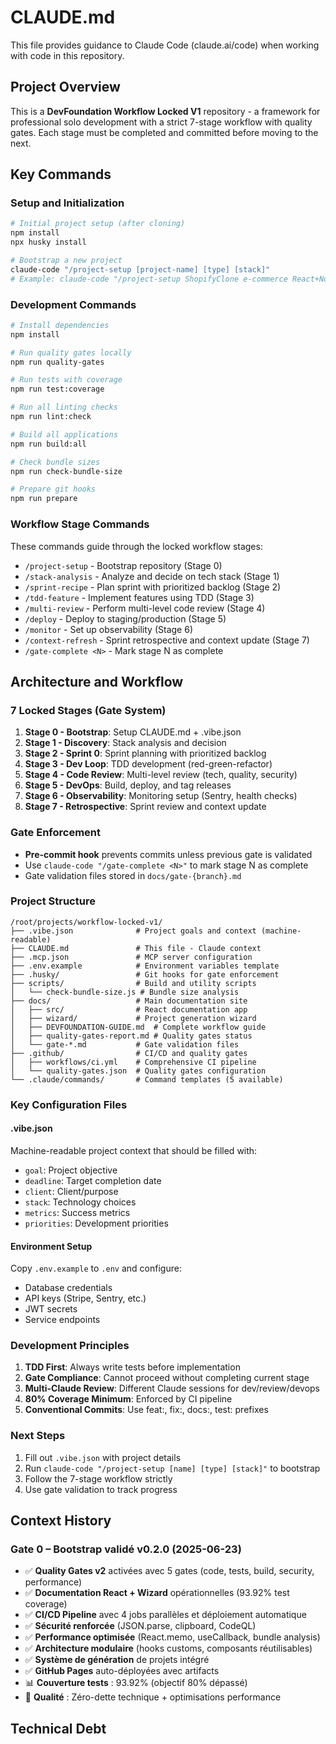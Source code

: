 # CLAUDE.md

This file provides guidance to Claude Code (claude.ai/code) when working with code in this repository.

## Project Overview
This is a **DevFoundation Workflow Locked V1** repository - a framework for professional solo development with a strict 7-stage workflow with quality gates. Each stage must be completed and committed before moving to the next.

## Key Commands

### Setup and Initialization
```bash
# Initial project setup (after cloning)
npm install
npx husky install

# Bootstrap a new project
claude-code "/project-setup [project-name] [type] [stack]"
# Example: claude-code "/project-setup ShopifyClone e-commerce React+Node"
```

### Development Commands
```bash
# Install dependencies
npm install

# Run quality gates locally
npm run quality-gates

# Run tests with coverage
npm run test:coverage

# Run all linting checks
npm run lint:check

# Build all applications
npm run build:all

# Check bundle sizes
npm run check-bundle-size

# Prepare git hooks
npm run prepare
```

### Workflow Stage Commands
These commands guide through the locked workflow stages:
- `/project-setup` - Bootstrap repository (Stage 0)
- `/stack-analysis` - Analyze and decide on tech stack (Stage 1)
- `/sprint-recipe` - Plan sprint with prioritized backlog (Stage 2)
- `/tdd-feature` - Implement features using TDD (Stage 3)
- `/multi-review` - Perform multi-level code review (Stage 4)
- `/deploy` - Deploy to staging/production (Stage 5)
- `/monitor` - Set up observability (Stage 6)
- `/context-refresh` - Sprint retrospective and context update (Stage 7)
- `/gate-complete <N>` - Mark stage N as complete

## Architecture and Workflow

### 7 Locked Stages (Gate System)
1. **Stage 0 - Bootstrap**: Setup CLAUDE.md + .vibe.json
2. **Stage 1 - Discovery**: Stack analysis and decision
3. **Stage 2 - Sprint 0**: Sprint planning with prioritized backlog
4. **Stage 3 - Dev Loop**: TDD development (red-green-refactor)
5. **Stage 4 - Code Review**: Multi-level review (tech, quality, security)
6. **Stage 5 - DevOps**: Build, deploy, and tag releases
7. **Stage 6 - Observability**: Monitoring setup (Sentry, health checks)
8. **Stage 7 - Retrospective**: Sprint review and context update

### Gate Enforcement
- **Pre-commit hook** prevents commits unless previous gate is validated
- Use `claude-code "/gate-complete <N>"` to mark stage N as complete
- Gate validation files stored in `docs/gate-{branch}.md`

### Project Structure
```
/root/projects/workflow-locked-v1/
├── .vibe.json              # Project goals and context (machine-readable)
├── CLAUDE.md               # This file - Claude context
├── .mcp.json               # MCP server configuration
├── .env.example            # Environment variables template
├── .husky/                 # Git hooks for gate enforcement
├── scripts/                # Build and utility scripts
│   └── check-bundle-size.js # Bundle size analysis
├── docs/                   # Main documentation site
│   ├── src/                # React documentation app
│   ├── wizard/             # Project generation wizard
│   ├── DEVFOUNDATION-GUIDE.md  # Complete workflow guide
│   ├── quality-gates-report.md # Quality gates status
│   └── gate-*.md           # Gate validation files
├── .github/                # CI/CD and quality gates
│   ├── workflows/ci.yml    # Comprehensive CI pipeline
│   └── quality-gates.json  # Quality gates configuration
└── .claude/commands/       # Command templates (5 available)
```

### Key Configuration Files

#### .vibe.json
Machine-readable project context that should be filled with:
- `goal`: Project objective
- `deadline`: Target completion date
- `client`: Client/purpose
- `stack`: Technology choices
- `metrics`: Success metrics
- `priorities`: Development priorities

#### Environment Setup
Copy `.env.example` to `.env` and configure:
- Database credentials
- API keys (Stripe, Sentry, etc.)
- JWT secrets
- Service endpoints

### Development Principles
1. **TDD First**: Always write tests before implementation
2. **Gate Compliance**: Cannot proceed without completing current stage
3. **Multi-Claude Review**: Different Claude sessions for dev/review/devops
4. **80% Coverage Minimum**: Enforced by CI pipeline
5. **Conventional Commits**: Use feat:, fix:, docs:, test: prefixes

### Next Steps
1. Fill out `.vibe.json` with project details
2. Run `claude-code "/project-setup [name] [type] [stack]"` to bootstrap
3. Follow the 7-stage workflow strictly
4. Use gate validation to track progress

## Context History

### Gate 0 – Bootstrap validé v0.2.0 (2025-06-23)
- ✅ **Quality Gates v2** activées avec 5 gates (code, tests, build, security, performance)
- ✅ **Documentation React + Wizard** opérationnelles (93.92% test coverage)
- ✅ **CI/CD Pipeline** avec 4 jobs parallèles et déploiement automatique
- ✅ **Sécurité renforcée** (JSON.parse, clipboard, CodeQL)
- ✅ **Performance optimisée** (React.memo, useCallback, bundle analysis)
- ✅ **Architecture modulaire** (hooks customs, composants réutilisables)
- ✅ **Système de génération** de projets intégré
- ✅ **GitHub Pages** auto-déployées avec artifacts
- 📊 **Couverture tests** : 93.92% (objectif 80% dépassé)
- 🎯 **Qualité** : Zéro-dette technique + optimisations performance

## Technical Debt
<!-- Track items to address in future sprints -->
